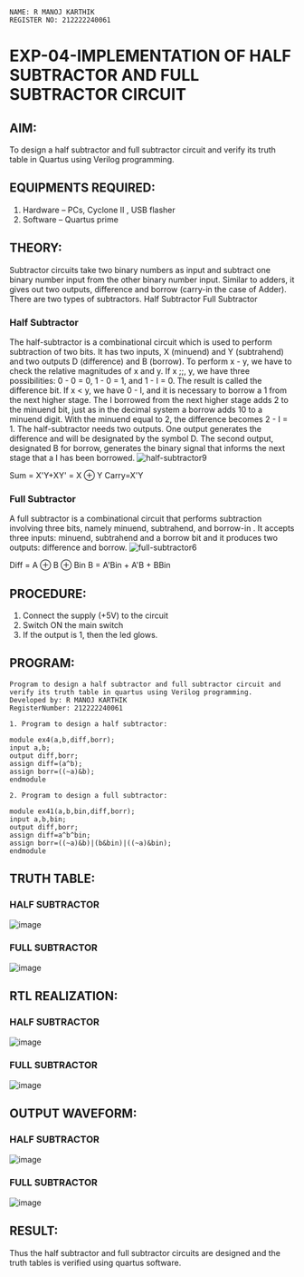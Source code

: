 ```
NAME: R MANOJ KARTHIK
REGISTER NO: 212222240061
```
# EXP-04-IMPLEMENTATION OF HALF SUBTRACTOR AND FULL SUBTRACTOR CIRCUIT

## AIM:
To design a half subtractor and full subtractor circuit and verify its truth table in Quartus using Verilog programming.

## EQUIPMENTS REQUIRED:
1. Hardware – PCs, Cyclone II , USB flasher
2. Software – Quartus prime
 
## THEORY:
Subtractor circuits take two binary numbers as input and subtract one binary number input from the other binary number input. Similar to adders, it gives out two outputs, difference and borrow (carry-in the case of Adder). There are two types of subtractors.
Half Subtractor Full Subtractor
### Half Subtractor
The half-subtractor is a combinational circuit which is used to perform subtraction of two bits. It has two inputs, X (minuend) and Y (subtrahend) and two outputs D (difference) and B (borrow). To perform x - y, we have to check the relative magnitudes of x and y. If x ;;, y, we have three possibilities: 0 - 0 = 0, 1 - 0 = 1, and 1 - I = 0. The result is called the difference bit. If x < y, we have 0 - I, and it is necessary to borrow a 1 from the next higher stage. The I borrowed from the next higher stage adds 2 to the minuend bit, just as in the decimal system a borrow adds 10 to a minuend digit. With the minuend equal to 2, the difference becomes 2 - I = 1. The half-subtractor needs two outputs. One output generates the difference and will be designated by the symbol D. The second output, designated B for borrow, generates the binary signal that informs the next stage that a I has been borrowed.
![half-subtractor9](https://user-images.githubusercontent.com/36288975/166112538-58c3bc7c-ee5d-4e6a-ac8d-8e8328efe27a.png)


Sum = X'Y+XY' = X ⊕ Y
Carry=X'Y

### Full Subtractor
A full subtractor is a combinational circuit that performs subtraction involving three bits, namely minuend, subtrahend, and borrow-in . It accepts three inputs: minuend, subtrahend and a borrow bit and it produces two outputs: difference and borrow. 
![full-subtractor6](https://user-images.githubusercontent.com/36288975/166112541-24c68359-3de8-4674-ae22-8272ffc385ed.png)


Diff = A ⊕ B ⊕ Bin B = A'Bin + A'B + BBin

## PROCEDURE:
1. Connect the supply (+5V) to the circuit
2. Switch ON the main switch
3. If the output is 1, then the led glows.



## PROGRAM:
```
Program to design a half subtractor and full subtractor circuit and verify its truth table in quartus using Verilog programming.
Developed by: R MANOJ KARTHIK
RegisterNumber: 212222240061

1. Program to design a half subtractor:

module ex4(a,b,diff,borr);
input a,b;
output diff,borr;
assign diff=(a^b);
assign borr=((~a)&b);
endmodule 

2. Program to design a full subtractor:

module ex41(a,b,bin,diff,borr);
input a,b,bin;
output diff,borr;
assign diff=a^b^bin;
assign borr=((~a)&b)|(b&bin)|((~a)&bin);
endmodule 
```

## TRUTH TABLE:
### HALF SUBTRACTOR
![image](https://github.com/Jaiganesh235/Experiment--04-Half-Subtractor-and-Full-subtractor/assets/118657189/ff3bf8aa-be1d-4bc0-aeba-dbfb48b15787)


### FULL SUBTRACTOR
![image](https://github.com/Jaiganesh235/Experiment--04-Half-Subtractor-and-Full-subtractor/assets/118657189/6308e249-bf33-4446-a3fb-743f4fa45410)


## RTL REALIZATION:
### HALF SUBTRACTOR
![image](https://github.com/Jaiganesh235/Experiment--04-Half-Subtractor-and-Full-subtractor/assets/118657189/895e7f9d-d8bb-49d8-ba6a-c107f3c89115)

### FULL SUBTRACTOR
![image](https://github.com/Jaiganesh235/Experiment--04-Half-Subtractor-and-Full-subtractor/assets/118657189/51bf96e2-c127-4392-b9aa-4f802622f27a)


## OUTPUT WAVEFORM:
### HALF SUBTRACTOR
![image](https://github.com/Jaiganesh235/Experiment--04-Half-Subtractor-and-Full-subtractor/assets/118657189/0bff9ecc-05a8-4553-9fbc-c6cb7fff99dd)

### FULL SUBTRACTOR
![image](https://github.com/Jaiganesh235/Experiment--04-Half-Subtractor-and-Full-subtractor/assets/118657189/d3b3213a-27e0-49f3-9a55-be7d65b9f57e)

## RESULT:
Thus the half subtractor and full subtractor circuits are designed and the truth tables is verified using quartus software.
